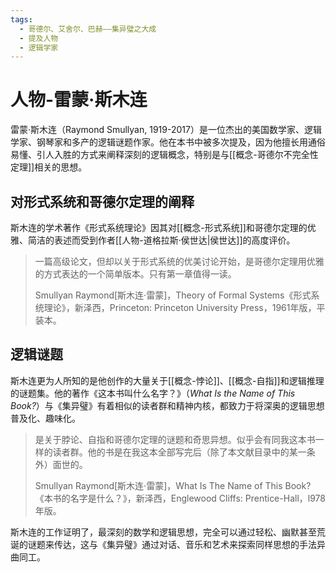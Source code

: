 ```yaml
---
tags:
  - 哥德尔、艾舍尔、巴赫——集异璧之大成
  - 提及人物
  - 逻辑学家
---
```


# 人物-雷蒙·斯木连

雷蒙·斯木连（Raymond Smullyan, 1919-2017）是一位杰出的美国数学家、逻辑学家、钢琴家和多产的逻辑谜题作家。他在本书中被多次提及，因为他擅长用通俗易懂、引人入胜的方式来阐释深刻的逻辑概念，特别是与[[概念-哥德尔不完全性定理]]相关的思想。

## 对形式系统和哥德尔定理的阐释

斯木连的学术著作《形式系统理论》因其对[[概念-形式系统]]和哥德尔定理的优雅、简洁的表述而受到作者[[人物-道格拉斯·侯世达|侯世达]]的高度评价。

> 一篇高级论文，但却以关于形式系统的优美讨论开始，是哥德尔定理用优雅的方式表达的一个简单版本。只有第一章值得一读。
> 
> Smullyan Raymond\[斯木连·雷蒙\]，Theory of Formal Systems《形式系统理论》，新泽西，Princeton: Princeton University Press，1961年版，平装本。

## 逻辑谜题

斯木连更为人所知的是他创作的大量关于[[概念-悖论]]、[[概念-自指]]和逻辑推理的谜题集。他的著作《这本书叫什么名字？》（*What Is the Name of This Book?*）与《集异璧》有着相似的读者群和精神内核，都致力于将深奥的逻辑思想普及化、趣味化。

> 是关于脖论、自指和哥德尔定理的谜题和奇思异想。似乎会有同我这本书一样的读者群。他的书是在我这本全部写完后（除了本文献目录中的某一条外）面世的。
> 
> Smullyan Raymond\[斯木连·雷蒙\]，What Is The Name of This Book?《本书的名字是什么？》，新泽西，Englewood Cliffs: Prentice-Hall，l978年版。

斯木连的工作证明了，最深刻的数学和逻辑思想，完全可以通过轻松、幽默甚至荒诞的谜题来传达，这与《集异璧》通过对话、音乐和艺术来探索同样思想的手法异曲同工。
